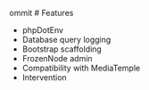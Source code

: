 ommit # Features 

* phpDotEnv
* Database query logging
* Bootstrap scaffolding
* FrozenNode admin
* Compatibility with MediaTemple
* Intervention
